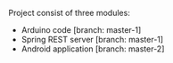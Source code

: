 Project consist of three modules:
* Arduino code [branch: master-1]
* Spring REST server [branch: master-1]
* Android application [branch: master-2]

